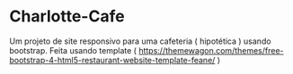 # Charlotte-Cafe

Um projeto de site responsivo para uma cafeteria ( hipotética ) usando bootstrap.
Feita usando template ( https://themewagon.com/themes/free-bootstrap-4-html5-restaurant-website-template-feane/ ) 